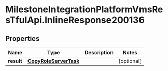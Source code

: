 # MilestoneIntegrationPlatformVmsResTfulApi.InlineResponse200136

## Properties
Name | Type | Description | Notes
------------ | ------------- | ------------- | -------------
**result** | [**CopyRoleServerTask**](CopyRoleServerTask.md) |  | [optional] 
